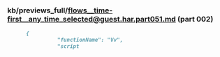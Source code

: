 ### kb/previews_full/flows__time-first__any_time_selected@guest.har.part051.md (part 002)

```md
      {
                "functionName": "Vv",
                "script
```

```
